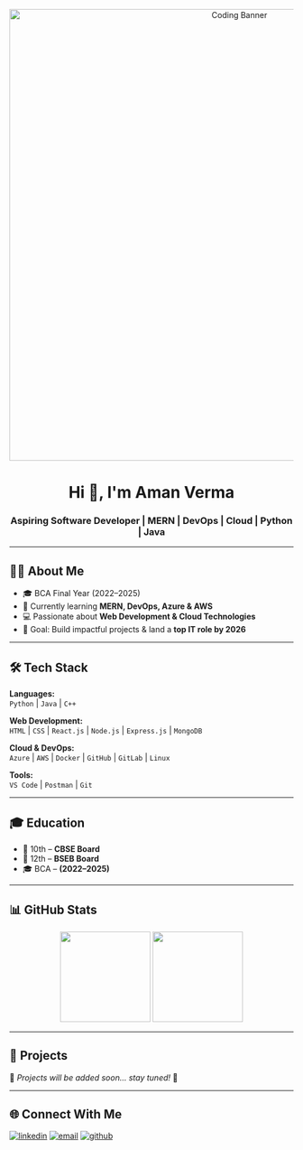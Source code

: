 <p align="center">
  <img src="https://raw.githubusercontent.com/Ashukr321/Ashukr321/main/banner.png" alt="Coding Banner" width="800"/>
</p>

<h1 align="center">Hi 👋, I'm Aman Verma</h1>
<h3 align="center">Aspiring Software Developer | MERN | DevOps | Cloud | Python | Java</h3>

---

## 👨‍💻 About Me
- 🎓 BCA Final Year (2022–2025)  
- 🌱 Currently learning **MERN, DevOps, Azure & AWS**  
- 💻 Passionate about **Web Development & Cloud Technologies**  
- 🎯 Goal: Build impactful projects & land a **top IT role by 2026**  

---

## 🛠️ Tech Stack  

**Languages:**  
`Python` | `Java` | `C++`

**Web Development:**  
`HTML` | `CSS` | `React.js` | `Node.js` | `Express.js` | `MongoDB`

**Cloud & DevOps:**  
`Azure` | `AWS` | `Docker` | `GitHub` | `GitLab` | `Linux`  

**Tools:**  
`VS Code` | `Postman` | `Git`

---

## 🎓 Education  
- 📘 10th – **CBSE Board**  
- 📙 12th – **BSEB Board**  
- 🎓 BCA – **(2022–2025)**  

---

## 📊 GitHub Stats  
<p align="center">
  <img src="https://github-readme-stats.vercel.app/api?username=YourUserName&show_icons=true&theme=radical" height="160"/>
  <img src="https://github-readme-stats.vercel.app/api/top-langs/?username=YourUserName&layout=compact&theme=radical" height="160"/>
</p>

---

## 📂 Projects  
🚧 *Projects will be added soon… stay tuned!* 🚀  

---

## 🌐 Connect With Me  
<p align="left">
<a href="https://linkedin.com/in/your-linkedin" target="blank"><img src="https://img.shields.io/badge/LinkedIn-blue?logo=linkedin&logoColor=white" alt="linkedin"/></a>
<a href="mailto:youremail@example.com"><img src="https://img.shields.io/badge/Email-red?logo=gmail&logoColor=white" alt="email"/></a>
<a href="https://github.com/YourUserName"><img src="https://img.shields.io/badge/GitHub-black?logo=github&logoColor=white" alt="github"/></a>
</p>
